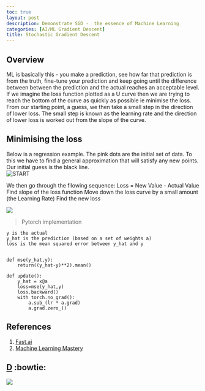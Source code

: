 ```yaml
---
toc: true
layout: post
description: Demonstrate SGD -  the essence of Machine Learning
categories: [AI/ML Gradient Descent]
title: Stochastic Gradient Descent 
---
```


## Overview  

ML is basically this - you make a prediction, see how far that prediction is from the truth, fine-tune your prediction and keep going until the difference between between the prediction and the actual reaches an acceptable level. 
If we imagine the loss function plotted as a U curve then we are trying to reach the bottom of the curve as quickly as possible ie minimise the loss. From our starting point, a guess, we then take a small step in the direction of lower loss.
The small step is known as the learning rate and the direction of lower loss is worked out from the slope of the curve.

## Minimising the loss  

Below is a regression example. The pink dots are the initial set of data. To this we have to find a general approximation that will satisfy any new points.\
Our initial guess is the black line.\
![]({{"/"|relative_url}}/images/sgd-1.png "START")

We then go through the fllowing sequence:
Loss = New Value - Actual Value
Find slope of the loss function
Move down the loss curve by a small amount (the Learning Rate)
Find the new loss

[![](http://img.youtube.com/vi/rLf_0gN3NFo/0.jpg)](http://www.youtube.com/watch?v=rLf_0gN3NFo "MINIMISING THE LOSS")

> Pytorch implementation

```
y is the actual
y_hat is the prediction (based on a set of weights a)
loss is the mean squared error between y_hat and y


def mse(y_hat,y):
    return((y_hat-y)**2).mean()

def update():
    y_hat = x@a
    loss=mse(y_hat,y)
    loss.backward()
    with torch.no_grad():
        a.sub_(lr * a.grad)
        a.grad.zero_()
```
## References  

1. [Fast.ai](https://course.fast.ai/videos/?lesson=2)
2. [Machine Learning Mastery](https://machinelearningmastery.com/how-to-choose-loss-functions-when-training-deep-learning-neural-networks/)


[D]("https://github.githubassets.com/images/icons/emoji/bowtie.png?v8")
:bowtie:
---
![]({{"/"|relative_url}}/images/onpointai_logo.gif)
